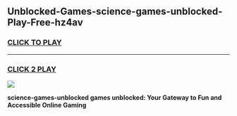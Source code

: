 
## Unblocked-Games-science-games-unblocked-Play-Free-hz4av
<h3>
<a href="https://premium76.site?title=science-games-unblocked&ref=18A1">CLICK TO PLAY</a></h3>
<hr>

<h3>
<a href="https://premium76.site?title=science-games-unblocked&ref=18A1">CLICK 2 PLAY</a>
  
</h3>

<a href="https://premium76.site?title=science-games-unblocked&ref=18A1"><img src="https://clearcache.store/games.png"></a>


**science-games-unblocked games unblocked: Your Gateway to Fun and Accessible Online Gaming**
